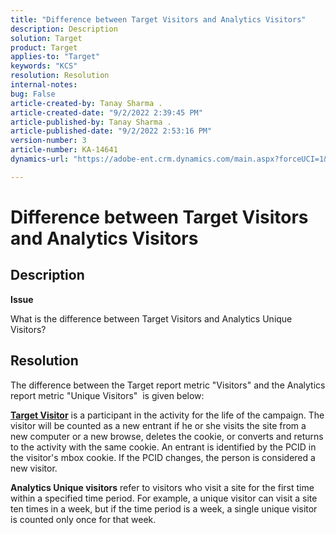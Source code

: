 ```yaml
---
title: "Difference between Target Visitors and Analytics Visitors"
description: Description
solution: Target
product: Target
applies-to: "Target"
keywords: "KCS"
resolution: Resolution
internal-notes: 
bug: False
article-created-by: Tanay Sharma .
article-created-date: "9/2/2022 2:39:45 PM"
article-published-by: Tanay Sharma .
article-published-date: "9/2/2022 2:53:16 PM"
version-number: 3
article-number: KA-14641
dynamics-url: "https://adobe-ent.crm.dynamics.com/main.aspx?forceUCI=1&pagetype=entityrecord&etn=knowledgearticle&id=d7fa2510-cd2a-ed11-9db1-002248086735"

---
```

# Difference between Target Visitors and Analytics Visitors

## Description


<b>Issue</b>

What is the difference between Target Visitors and Analytics Unique Visitors?


## Resolution


The difference between the Target report metric "Visitors" and the Analytics report metric "Unique Visitors"  is given below:

<u><b>Target Visitor</b></u> is a participant in the activity for the life of the campaign. The visitor will be counted as a new entrant if he or she visits the site from a new computer or a new browse, deletes the cookie, or converts and returns to the activity with the same cookie. An entrant is identified by the PCID in the visitor's mbox cookie. If the PCID changes, the person is considered a new visitor.

<b>Analytics Unique visitors</b> refer to visitors who visit a site for the first time within a specified time period. For example, a unique visitor can visit a site ten times in a week, but if the time period is a week, a single unique visitor is counted only once for that week.




